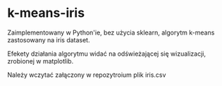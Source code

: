 # k-means-iris
Zaimplementowany w Python'ie, bez użycia sklearn, algorytm k-means zastosowany na iris dataset.

Efekety działania algorytmu widać na odświeżającej się wizualizacji, zrobionej w matplotlib.

Należy wczytać załączony w repozytroium plik iris.csv

